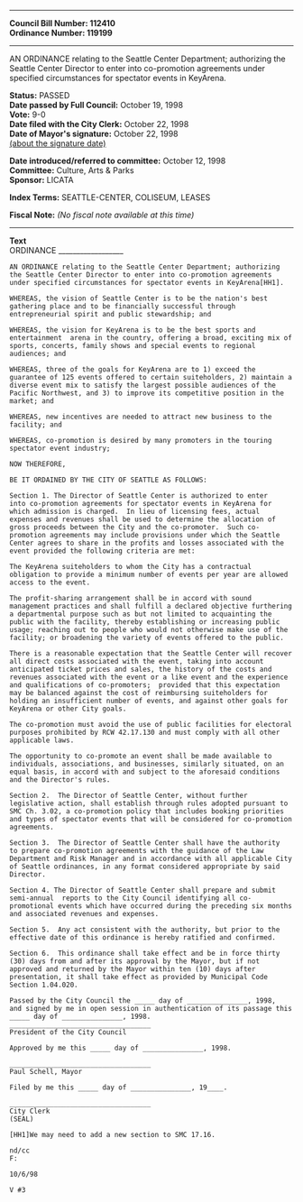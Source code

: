 * * * * *  
  
**Council Bill Number: [](#h0)[](#h2)112410**   
**Ordinance Number: 119199**  
  
* * * * *  
  
AN ORDINANCE relating to the Seattle Center Department; authorizing the Seattle Center Director to enter into co-promotion agreements under specified circumstances for spectator events in KeyArena.  
  
**Status:** PASSED   
**Date passed by Full Council:** October 19, 1998   
**Vote:** 9-0   
**Date filed with the City Clerk:** October 22, 1998   
**Date of Mayor's signature:** October 22, 1998   
[(about the signature date)](/~public/approvaldate.htm)   
  
  
**Date introduced/referred to committee:** October 12, 1998   
**Committee:** Culture, Arts & Parks   
**Sponsor:** LICATA   
  
**Index Terms:** SEATTLE-CENTER, COLISEUM, LEASES  
  
**Fiscal Note:** *(No fiscal note available at this time)*  
  
* * * * *  
  
**Text**  
    ORDINANCE __________________  
  
    AN ORDINANCE relating to the Seattle Center Department; authorizing  
    the Seattle Center Director to enter into co-promotion agreements  
    under specified circumstances for spectator events in KeyArena[HH1].  
  
    WHEREAS, the vision of Seattle Center is to be the nation's best  
    gathering place and to be financially successful through  
    entrepreneurial spirit and public stewardship; and  
  
    WHEREAS, the vision for KeyArena is to be the best sports and  
    entertainment  arena in the country, offering a broad, exciting mix of  
    sports, concerts, family shows and special events to regional  
    audiences; and  
  
    WHEREAS, three of the goals for KeyArena are to 1) exceed the  
    guarantee of 125 events offered to certain suiteholders, 2) maintain a  
    diverse event mix to satisfy the largest possible audiences of the  
    Pacific Northwest, and 3) to improve its competitive position in the  
    market; and  
  
    WHEREAS, new incentives are needed to attract new business to the  
    facility; and  
  
    WHEREAS, co-promotion is desired by many promoters in the touring  
    spectator event industry;  
  
    NOW THEREFORE,  
  
    BE IT ORDAINED BY THE CITY OF SEATTLE AS FOLLOWS:  
  
    Section 1. The Director of Seattle Center is authorized to enter  
    into co-promotion agreements for spectator events in KeyArena for  
    which admission is charged.  In lieu of licensing fees, actual  
    expenses and revenues shall be used to determine the allocation of  
    gross proceeds between the City and the co-promoter.  Such co-  
    promotion agreements may include provisions under which the Seattle  
    Center agrees to share in the profits and losses associated with the  
    event provided the following criteria are met:  
  
    The KeyArena suiteholders to whom the City has a contractual  
    obligation to provide a minimum number of events per year are allowed  
    access to the event.  
  
    The profit-sharing arrangement shall be in accord with sound  
    management practices and shall fulfill a declared objective furthering  
    a departmental purpose such as but not limited to acquainting the  
    public with the facility, thereby establishing or increasing public  
    usage; reaching out to people who would not otherwise make use of the  
    facility; or broadening the variety of events offered to the public.  
  
    There is a reasonable expectation that the Seattle Center will recover  
    all direct costs associated with the event, taking into account  
    anticipated ticket prices and sales, the history of the costs and  
    revenues associated with the event or a like event and the experience  
    and qualifications of co-promoters;  provided that this expectation  
    may be balanced against the cost of reimbursing suiteholders for  
    holding an insufficient number of events, and against other goals for  
    KeyArena or other City goals.  
  
    The co-promotion must avoid the use of public facilities for electoral  
    purposes prohibited by RCW 42.17.130 and must comply with all other  
    applicable laws.  
  
    The opportunity to co-promote an event shall be made available to  
    individuals, associations, and businesses, similarly situated, on an  
    equal basis, in accord with and subject to the aforesaid conditions  
    and the Director's rules.  
  
    Section 2.  The Director of Seattle Center, without further  
    legislative action, shall establish through rules adopted pursuant to  
    SMC Ch. 3.02, a co-promotion policy that includes booking priorities  
    and types of spectator events that will be considered for co-promotion  
    agreements.  
  
    Section 3.  The Director of Seattle Center shall have the authority  
    to prepare co-promotion agreements with the guidance of the Law  
    Department and Risk Manager and in accordance with all applicable City  
    of Seattle ordinances, in any format considered appropriate by said  
    Director.  
  
    Section 4. The Director of Seattle Center shall prepare and submit  
    semi-annual  reports to the City Council identifying all co-  
    promotional events which have occurred during the preceding six months  
    and associated revenues and expenses.  
  
    Section 5.  Any act consistent with the authority, but prior to the  
    effective date of this ordinance is hereby ratified and confirmed.  
  
    Section 6.  This ordinance shall take effect and be in force thirty  
    (30) days from and after its approval by the Mayor, but if not  
    approved and returned by the Mayor within ten (10) days after  
    presentation, it shall take effect as provided by Municipal Code  
    Section 1.04.020.  
  
    Passed by the City Council the _____ day of _______________, 1998,  
    and signed by me in open session in authentication of its passage this  
    _____ day of _______________, 1998.  
    ___________________________________  
    President of the City Council  
  
    Approved by me this _____ day of _______________, 1998.  
  
    ___________________________________  
    Paul Schell, Mayor  
  
    Filed by me this _____ day of _______________, 19____.  
  
    ___________________________________  
    City Clerk  
    (SEAL)  
  
    [HH1]We may need to add a new section to SMC 17.16.  
  
    nd/cc  
    F:  
  
    10/6/98  
  
    V #3  
